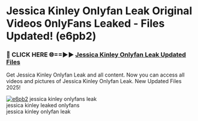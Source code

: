 # Jessica Kinley Onlyfan Leak Original Videos 0nlyFans Leaked - Files Updated! (e6pb2)

<h3>🔴 CLICK HERE 🌐==►► <a href="https://tinyurl.com/2wckxsce" rel="nofollow">Jessica Kinley Onlyfan Leak Updated Files</a></h3>

Get Jessica Kinley Onlyfan Leak and all content. Now you can access all videos and pictures of Jessica Kinley Onlyfan Leak. New Updated Files 2025!

[![e6pb2](https://i.imgur.com/AFduVYN.gif)](https://tinyurl.com/2wckxsce)
jessica kinley onlyfans leak<br>
jessica kinley leaked onlyfans<br>
jessica kinley onlyfan leak
